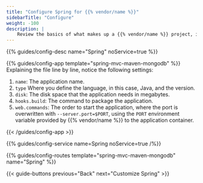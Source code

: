 ```yaml
---
title: "Configure Spring for {{% vendor/name %}}"
sidebarTitle: "Configure"
weight: -100
description: |
    Review the basics of what makes up a {{% vendor/name %}} project, including its three principle configuration files and how to define them for Spring.
---
```


{{% guides/config-desc name="Spring" noService=true %}}

{{% guides/config-app template="spring-mvc-maven-mongodb" %}}
Explaining the file line by line, notice the following settings:

1. `name`: The application name.
2. `type` Where you define the language, in this case, Java, and the version.
3. `disk`: The disk space that the application needs in megabytes.
4. `hooks.build`: The command to package the application.
5. `web.commands`: The order to start the application, where the port is overwritten with `--server.port=$PORT`,
   using the `PORT` environment variable provided by {{% vendor/name %}} to the application container.

{{< /guides/config-app >}}

{{% guides/config-service name=Spring noService=true /%}}

{{% guides/config-routes template="spring-mvc-maven-mongodb" name="Spring" %}}

{{< guide-buttons previous="Back" next="Customize Spring" >}}
